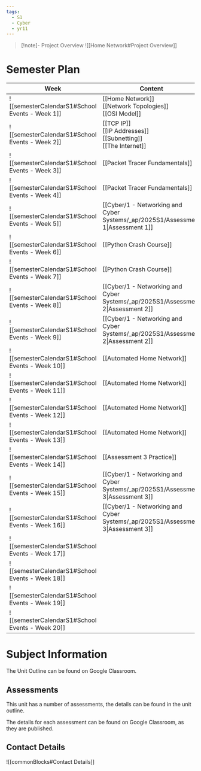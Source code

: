 ```yaml
---
tags:
  - S1
  - Cyber
  - yr11
---
```

> [!note]- Project Overview
> ![[Home Network#Project Overview]]


# Semester Plan


| Week                                            | Content                                                                          | Submissions                                                                                     |
| ----------------------------------------------- | -------------------------------------------------------------------------------- | ----------------------------------------------------------------------------------------------- |
| ![[semesterCalendarS1#School Events - Week 1]]  | [[Home Network]]<br>[[Network Topologies]]<br>[[OSI Model]]                      |                                                                                                 |
| ![[semesterCalendarS1#School Events - Week 2]]  | [[TCP IP]]<br>[[IP Addresses]]<br>[[Subnetting]]<br>[[The Internet]]<br>         |                                                                                                 |
| ![[semesterCalendarS1#School Events - Week 3]]  | [[Packet Tracer Fundamentals]]                                                   |                                                                                                 |
| ![[semesterCalendarS1#School Events - Week 4]]  | [[Packet Tracer Fundamentals]]                                                   |                                                                                                 |
| ![[semesterCalendarS1#School Events - Week 5]]  | [[Cyber/1 - Networking and Cyber Systems/_ap/2025S1/Assessment 1\|Assessment 1]] | [[Cyber/1 - Networking and Cyber Systems/_ap/2025S1/Assessment 1\|Assessment 1 Due]]            |
| ![[semesterCalendarS1#School Events - Week 6]]  | [[Python Crash Course]]                                                          |                                                                                                 |
| ![[semesterCalendarS1#School Events - Week 7]]  | [[Python Crash Course]]                                                          |                                                                                                 |
| ![[semesterCalendarS1#School Events - Week 8]]  | [[Cyber/1 - Networking and Cyber Systems/_ap/2025S1/Assessment 2\|Assessment 2]] |                                                                                                 |
| ![[semesterCalendarS1#School Events - Week 9]]  | [[Cyber/1 - Networking and Cyber Systems/_ap/2025S1/Assessment 2\|Assessment 2]] | [[Cyber/1 - Networking and Cyber Systems/_ap/2025S1/Assessment 2\|Assessment 2 Due Friday]]     |
| ![[semesterCalendarS1#School Events - Week 10]] | [[Automated Home Network]]                                                       |                                                                                                 |
| ![[semesterCalendarS1#School Events - Week 11]] | [[Automated Home Network]]                                                       |                                                                                                 |
| ![[semesterCalendarS1#School Events - Week 12]] | [[Automated Home Network]]                                                       |                                                                                                 |
| ![[semesterCalendarS1#School Events - Week 13]] | [[Automated Home Network]]                                                       |                                                                                                 |
| ![[semesterCalendarS1#School Events - Week 14]] | [[Assessment 3 Practice]]                                                        |                                                                                                 |
| ![[semesterCalendarS1#School Events - Week 15]] | [[Cyber/1 - Networking and Cyber Systems/_ap/2025S1/Assessment 3\|Assessment 3]] |                                                                                                 |
| ![[semesterCalendarS1#School Events - Week 16]] | [[Cyber/1 - Networking and Cyber Systems/_ap/2025S1/Assessment 3\|Assessment 3]] | **Friday** [[Cyber/1 - Networking and Cyber Systems/_ap/2025S1/Assessment 3\|Assessment 3 Due]] |
| ![[semesterCalendarS1#School Events - Week 17]] |                                                                                  |                                                                                                 |
| ![[semesterCalendarS1#School Events - Week 18]] |                                                                                  |                                                                                                 |
| ![[semesterCalendarS1#School Events - Week 19]] |                                                                                  |                                                                                                 |
| ![[semesterCalendarS1#School Events - Week 20]] |                                                                                  |                                                                                                 |

# Subject Information

The Unit Outline can be found on Google Classroom.

## Assessments

This unit has a number of assessments, the details can be found in the unit outline.

The details for each assessment can be found on Google Classroom, as they are published.

## Contact Details

![[commonBlocks#Contact Details]]

